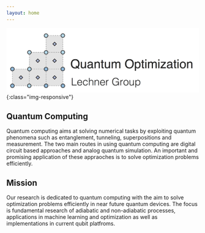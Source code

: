 ```yaml
---
layout: home
---
```


![Group Logo](/assets/images/header.jpg){:class="img-responsive"}

Quantum Computing
---------

Quantum computing aims at solving numerical tasks by exploiting  quantum phenomena such as entanglement, tunneling, superpositions and measurement. The two main routes in using quantum computing are digital circuit based approaches and analog quantum simulation. An important and promising application of these appraoches is to solve optimization problems efficiently. 

Mission
---------

Our research is dedicated to quantum computing with the aim to solve optimization problems efficiently in near future quantum devices. The focus is fundamental research of adiabatic and non-adiabatic processes, applications in machine learning and optimization as well as implementations in current qubit platfroms. 